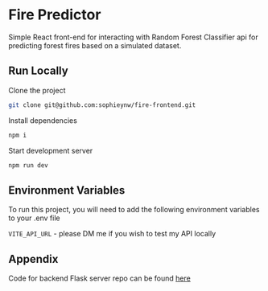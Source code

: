 
# Fire Predictor

Simple React front-end for interacting with Random Forest Classifier api for predicting forest fires based on a simulated dataset.
## Run Locally

Clone the project

```bash
git clone git@github.com:sophieynw/fire-frontend.git
```

Install dependencies

```bash
npm i
```

Start development server

```bash
npm run dev
```
## Environment Variables

To run this project, you will need to add the following environment variables to your .env file

`VITE_API_URL` - please DM me if you wish to test my API locally


## Appendix

Code for backend Flask server repo can be found [here](https://github.com/sophieynw/fire-backend)
